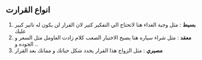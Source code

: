 
## انواع القرارت 

 1. **بسيط** : مثل وجبة الغداء هنا لاتحتاج الي التفكير كتير لان القرار لن يكون له تاثير كبير عليك
 2. **معقد** : مثل شراء سياره هنا يصبح الاختبار الصعب كلام زادت العاومل مثل السعر و الجوده و ..
 3. **مصيري** : مثل الزواج هذا القرار يحدد شكل حياتك و مماتك بعد القرار
